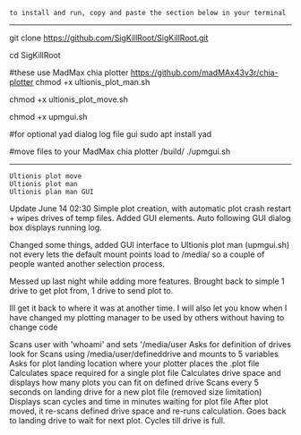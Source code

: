     to install and run, copy and paste the section below in your terminal
-----

git clone https://github.com/SigKillRoot/SigKillRoot.git

cd SigKillRoot

#these use MadMax chia plotter  https://github.com/madMAx43v3r/chia-plotter
chmod +x ultionis_plot_man.sh

chmod +x ultionis_plot_move.sh

chmod +x upmgui.sh

#for optional yad dialog log file gui
sudo apt install yad

#move files to your MadMax chia plotter /build/
./upmgui.sh

-----
    Ultionis plot move
    Ultionis plot man
    Ultionis plan man GUI

Update June 14 02:30
Simple plot creation, with automatic plot crash restart + wipes drives of temp files.
Added GUI elements.
Auto following GUI dialog box displays running log.


Changed some things, added GUI interface to Ultionis plot man (upmgui.sh)
not every lets the default mount points load to /media/ so a couple of people
wanted another selection process.


Messed up last night while adding more features. 
Brought back to simple 1 drive to get plot from, 1 drive to send plot to.

Ill get it back to where it was at another time.
I will also let you know when I have changed my plotting manager to be used by others without having to change code

Scans user with 'whoami' and sets '/media/user
Asks for definition of drives look for
Scans using /media/user/defineddrive and mounts to 5 variables
Asks for plot landing location where your plotter places the .plot file
Calculates space required for a single plot file
Calculates drive space and displays how many plots you can fit on defined drive
Scans every 5 seconds on landing drive for a new plot file (removed size limitation)
Displays scan cycles and time in minutes waiting for plot file
After plot moved, it re-scans defined drive space and re-runs calculation.
Goes back to landing drive to wait for next plot.
Cycles till drive is full.

